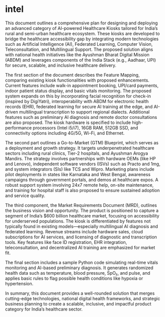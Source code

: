 # intel

This document outlines a comprehensive plan for designing and deploying an advanced category of AI-powered Healthcare Kiosks tailored for India’s rural and semi-urban healthcare ecosystem. These kiosks are developed to bridge the healthcare accessibility gap by integrating modern technologies such as Artificial Intelligence (AI), Federated Learning, Computer Vision, Teleconsultation, and Multilingual Support. The proposed solution aligns with national health initiatives like the Ayushman Bharat Digital Mission (ABDM) and leverages components of the India Stack (e.g., Aadhaar, UPI) for secure, scalable, and inclusive healthcare delivery.

The first section of the document describes the Feature Mapping, comparing existing kiosk functionalities with proposed enhancements. Current features include walk-in appointment booking, UPI/card payments, indoor patient status display, and basic vitals monitoring. The proposed system expands on this by incorporating facial recognition for check-in (inspired by DigiYatri), interoperability with ABDM for electronic health records (EHR), federated learning for secure AI training at the edge, and AI-driven multilingual transcription to support regional dialects. Additional features such as preliminary AI diagnosis and remote doctor consultations are also proposed. The kiosk hardware is specified to include high-performance processors (Intel i5/i7), 16GB RAM, 512GB SSD, and connectivity options including 4G/5G, Wi-Fi, and Ethernet.

The second part outlines a Go-to-Market (GTM) Blueprint, which serves as a deployment and growth strategy. It targets underpenetrated healthcare sectors including rural clinics, Tier-2 hospitals, and Ayushman Arogya Mandirs. The strategy involves partnerships with hardware OEMs (like HP and Lenovo), independent software vendors (ISVs) such as Practo and 1mg, and system integrators (SIs) like TCS and Wipro. Marketing plans include pilot deployments in states like Karnataka and West Bengal, awareness campaigns through government portals, and demos at healthcare expos. A robust support system involving 24x7 remote help, on-site maintenance, and training for hospital staff is also proposed to ensure sustained adoption and service quality.

The third component, the Market Requirements Document (MRD), outlines the business vision and opportunity. The product is positioned to capture a segment of India’s $600 billion healthcare market, focusing on accessibility for underserved populations. The kiosk is differentiated by features not typically found in existing models—especially multilingual AI diagnosis and federated learning. Revenue streams include hardware sales, cloud subscriptions for AI services, and licensing of diagnostic and transcription tools. Key features like face ID registration, EHR integration, teleconsultation, and decentralized AI training are emphasized for market fit.

The final section includes a sample Python code simulating real-time vitals monitoring and AI-based preliminary diagnosis. It generates randomized health data such as temperature, blood pressure, SpO₂, and pulse, and applies basic rules to flag possible health conditions like hypoxia or hypertension.

In summary, this document provides a well-rounded solution that merges cutting-edge technologies, national digital health frameworks, and strategic business planning to create a scalable, inclusive, and impactful product category for India’s healthcare sector. 







